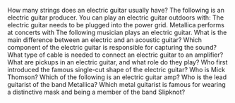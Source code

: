 How many strings does an electric guitar usually have?
The following is an electric guitar producer.
You can play an electric guitar outdoors with:
The electric guitar needs to be plugged into the power grid.
Metallica performs at concerts with
The following musician plays an electric guitar.
What is the main difference between an electric and an acoustic guitar?
Which component of the electric guitar is responsible for capturing the sound?
What type of cable is needed to connect an electric guitar to an amplifier?
What are pickups in an electric guitar, and what role do they play?
Who first introduced the famous single-cut shape of the electric guitar?
Who is Mick Thomson?
Which of the following is an electric guitar amp?
Who is the lead guitarist of the band Metallica?
Which metal guitarist is famous for wearing a distinctive mask and being a member of the band Slipknot?